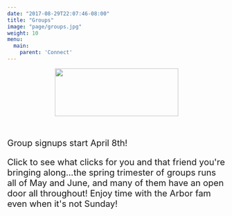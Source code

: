 ```yaml
---
date: "2017-08-29T22:07:46-08:00"
title: "Groups"
image: "page/groups.jpg"
weight: 10
menu:
  main:
    parent: 'Connect'
---
```


<div class="col-md-8 col-md-offset-2">

<div style="text-align: center; margin-bottom: 50px;">
  <a href="https://arborchurch.churchcenteronline.com/groups/groups" target="_blank">
    <img src="/img/groups-button.png" width="285" height="110" />
  </a>
</div>

<div style="font-size: 20px;">

<p>Group signups start April 8th! </p>
 
<p>Click to see what clicks for you and that friend you're bringing along...the spring trimester of groups runs all of May and June, and many of them have an open door all throughout! Enjoy time with the Arbor fam even when it's not Sunday!</p>
 

</div>
</div>
